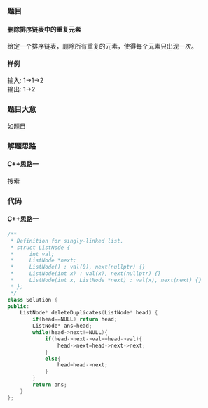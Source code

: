 ### 题目
#### 删除排序链表中的重复元素
给定一个排序链表，删除所有重复的元素，使得每个元素只出现一次。
#### 样例
输入: 1->1->2  
输出: 1->2
### 题目大意
如题目
### 解题思路
#### C++思路一
搜索
### 代码
#### C++思路一
```C++
/**
 * Definition for singly-linked list.
 * struct ListNode {
 *     int val;
 *     ListNode *next;
 *     ListNode() : val(0), next(nullptr) {}
 *     ListNode(int x) : val(x), next(nullptr) {}
 *     ListNode(int x, ListNode *next) : val(x), next(next) {}
 * };
 */
class Solution {
public:
    ListNode* deleteDuplicates(ListNode* head) {
        if(head==NULL) return head;
        ListNode* ans=head;
        while(head->next!=NULL){
            if(head->next->val==head->val){
                head->next=head->next->next;
            }
            else{
                head=head->next;
            }
        }
        return ans;
    }
};
```